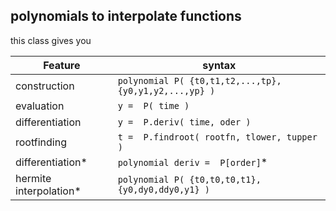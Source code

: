 ## polynomials to interpolate functions

this class gives you
  
 | Feature               | syntax                                                | 
 |---------------------- | ----------------------------------------------------- | 
 | construction          | `polynomial P( {t0,t1,t2,...,tp}, {y0,y1,y2,...,yp} )`|
 | evaluation            | `y =  P( time )`                                      |
 | differentiation       | `y =  P.deriv( time, oder )`                          |
 | rootfinding           | `t =  P.findroot( rootfn, tlower, tupper )`           |
 | differentiation*      | `polynomial deriv =  P[order]`*                       |
 | hermite interpolation*| `polynomial P( {t0,t0,t0,t1}, {y0,dy0,ddy0,y1} )`     |